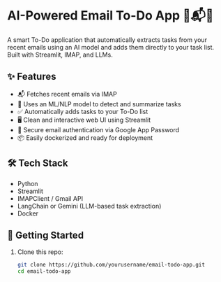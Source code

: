 # AI-Powered Email To-Do App 🧠📬✅

A smart To-Do application that automatically extracts tasks from your recent emails using an AI model and adds them directly to your task list. Built with Streamlit, IMAP, and LLMs.

## ✨ Features

- 📬 Fetches recent emails via IMAP
- 🧠 Uses an ML/NLP model to detect and summarize tasks
- ✅ Automatically adds tasks to your To-Do list
- 🖥️ Clean and interactive web UI using Streamlit
- 🔐 Secure email authentication via Google App Password
- 📦 Easily dockerized and ready for deployment

## 🛠️ Tech Stack

- Python
- Streamlit
- IMAPClient / Gmail API
- LangChain or Gemini (LLM-based task extraction)
- Docker

## 🚀 Getting Started

1. Clone this repo:
   ```bash
   git clone https://github.com/yourusername/email-todo-app.git
   cd email-todo-app
